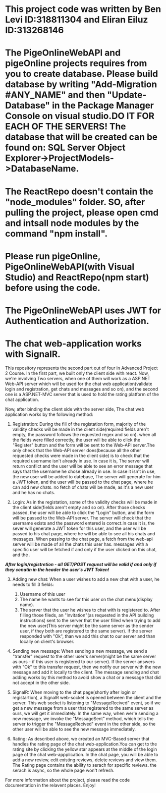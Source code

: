 # This project code was written by Ben Levi ID:318811304 and Eliran Eiluz ID:313268146
# The PigeOnlineWebAPI and pigeOnline projects requires from you to create database. Please build database by writing "Add-Migration #ANY_NAME" and then "Update-Database" in the Package Manager Console on visual studio.DO IT FOR EACH OF THE SERVERS! The database that will be created can be found on: SQL Server Object Explorer->ProjectModels->DatabaseName.
# The ReactRepo doesn't contain the "node_modules" folder. SO, after pulling the project, please open cmd and intsall node modules by the command "npm install".
# Please run pigeOnline, PigeOnlineWebAPI(with Visual Studio) and ReactRepo(npm start) before using the code.
# The PigeOnlineWebAPI uses JWT for Authentication and Authorization.
# The chat web-application works with SignalR.

This repository represents the second part out of four in Advanced Project 2 Course. In the first part, we built only the client side with react. Now, we're involving 
Two servers, when one of them will work as a ASP.NET Web-API server which will be used for the chat web application(validate login and registration, get chats and messages and so on), and the second one is a ASP.NET-MVC server that is used to hold the rating platform of the chat application.

Now, after binding the client side with the server side, The chat web application works by the following method:

1. Registration:
   During the fill of the registation form, majority of the validity checks will be made in the client side(required fields aren't empty, the password follows the    requested regex and so on). when all the fields were filled correctly, the user will be able to click the "Register" button and the form will be sent to the 
   Web-API server.The only check that the Web-API server does(because all the other requested checks were made in the client side) is to check that the required username isn't already in use. In case it is, The server will return conflict and the user will be able to see an error message that says that the username he chose already in use. In case it isn't in use, the new user will be added to datebase, The server will generate for him a JWT token, and the user will be passed to the chat page, where he can add new chats. no fetch of chats will be made, as it's a new user and he has no chats.
   
2. Login:
  As in the registation, some of the validity checks will be made in the client side(fields aren't empty and so on). After those checks passed, the user will be able to click the "Login" button, and the form will be passed to the Web-API server. The server will check that the username exists and the password entered is correct.In case it is, the sever will generate a JWT token for this user, and the user will be passed to his chat page, where he will be able to see all his chats and messages.
  When passing to the chat page, a fetch from the web-api server will be made of all the chats this user has. messages with a specific user will be fetched if and only if the user clicked on this chat, and the .
  
***After login/registretion - all GET/POST request will be valid if and only if they conatin in the header the user's JWT Token!***   
  
3. Adding new chat:
   When a user wishes to add a new chat with a user, he needs to fill 3 fields:
   1. Username of this user
   2. The name he wants to see for this user on the chat menu(display name).
   3. The server that the user he wishes to chat with is registered to.
 After filling those fileds, an "Invitation"(as requested in the API building instructions) sent to the server that the user filled when trying to add the new user(This server might be the same server as the sender user, if they both are registered to the same server). If the server responded with "Ok", than we add this chat to our server and than locally on client's browser.
 
 4. Sending new message:
   When sending a new message, we send a "transfer" request to the other user's server(might be the same server as ours - if this user is registered to our server).
   If the server answers with "Ok" to this transfer request, then we notify our server with the new message and add it locally to the client. The message sending
   and chat adding works by this method to avoid show a chat or a message that did not accept in the other side.
  
 5. SignalR:
   When moving to the chat page(shortly after login or registartion), a SignalR web-socket is opened between the client and the server.
   This web socket is listening to "MessageRecived" event, so if we get a new message from a user that registered to the same server as ours, we will get it immediately. In the same way, when wer'e sending a new message, we invoke the "MessageSent" method, which tells the server to trigger the "MessageRecived" event in the other side, so the other user will be able to see the new message immediately.
   
6. Rating:
   As described above, we created an MVC-Based server that handles the rating page of the chat web-application.You can get to the rating site by clicking the yellow
   star appears at the middle of the login page of the chat web-appplication. In the chat page, you will be able to add a new review, edit existing reviews, delete reviews and view them. The Rating page contains the ability to serach for specific reviews. the serach is async, so the whole page won't refresh.

  
For more information about the project, please read the code documentation in the relavent places.
Enjoy!
